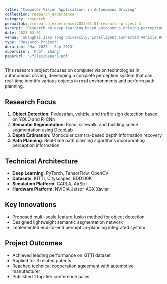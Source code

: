 ```yaml
---
title: "Computer Vision Applications in Autonomous Driving"
collection: research_experience
category: research
permalink: /research_experience/2023-03-01-research-project-3
excerpt: 'Research on deep learning-based autonomous driving perception systems, including object detection, semantic segmentation, and path planning.'
date: 2023-03-01
venue: 'Shanghai Jiao Tong University, Intelligent Connected Vehicle Research Institute'
type: 'Research Project'
duration: 'Mar 2023 - Sep 2023'
supervisor: 'Prof. Zhang'
paperurl: '/files/paper3.pdf'
---
```


This research project focuses on computer vision technologies in autonomous driving, developing a complete perception system that can real-time identify various objects in road environments and perform path planning.

## Research Focus

1. **Object Detection**: Pedestrian, vehicle, and traffic sign detection based on YOLO and R-CNN
2. **Semantic Segmentation**: Road, sidewalk, and building scene segmentation using DeepLab
3. **Depth Estimation**: Monocular camera-based depth information recovery
4. **Path Planning**: Real-time path planning algorithms incorporating perception information

## Technical Architecture

- **Deep Learning**: PyTorch, TensorFlow, OpenCV
- **Datasets**: KITTI, Cityscapes, BDD100K
- **Simulation Platform**: CARLA, AirSim
- **Hardware Platform**: NVIDIA Jetson AGX Xavier

## Key Innovations

- Proposed multi-scale feature fusion method for object detection
- Designed lightweight semantic segmentation network
- Implemented end-to-end perception-planning integrated system

## Project Outcomes

- Achieved leading performance on KITTI dataset
- Applied for 3 related patents
- Reached technical cooperation agreement with automotive manufacturer
- Published 1 top-tier conference paper
